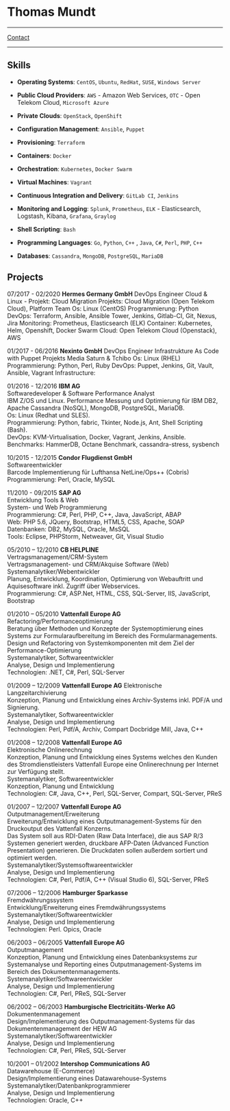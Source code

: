 Thomas Mundt
============

-----------------------------------------------

[Contact][moi_contact]

-----------------------------------------------



Skills
------

- **Operating Systems**: `CentOS`, `Ubuntu`, `RedHat`, `SUSE`, `Windows Server`

- **Public Cloud Providers**: `AWS` - Amazon Web Services, `OTC` - Open Telekom Cloud, `Microsoft Azure`

- **Private Clouds**: `OpenStack`, `OpenShift`

- **Configuration Management**: `Ansible`, `Puppet`

- **Provisioning**: `Terraform`

- **Containers**: `Docker`

- **Orchestration**: `Kubernetes`, `Docker Swarm`

- **Virtual Machines**: `Vagrant`

- **Continuous Integration and Delivery**: `GitLab CI`, `Jenkins`

- **Monitoring and Logging**: `Splunk`, `Prometheus`, `ELK` - Elasticsearch, Logstash, Kibana, `Grafana`, `Graylog`

- **Shell Scripting**: `Bash`

- **Programming Languages**: `Go`, `Python`, `C++` , `Java`, `C#`, `Perl`, `PHP`, `C++`

- **Databases**: `Cassandra`, `MongoDB`, `PostgreSQL`, `MariaDB`




Projects
--------



07/2017 - 02/2020  __Hermes Germany GmbH__
DevOps Engineer Cloud & Linux - Projekt: Cloud Migration
Projekts: Cloud Migration (Open Telekom Cloud), Platform Team
Os: Linux (CentOS)
Programmierung: Python
DevOps: Terraform, Ansible, Ansible Tower, Jenkins, Gitlab-CI, Git, Nexus, Jira
Monitoring: Prometheus, Elasticsearch (ELK)
Container: Kubernetes, Helm, Openshift, Docker Swarm
Cloud: Open Telekom Cloud (Openstack), AWS



01/2017 - 06/2016  __Nexinto GmbH__
DevOps Engineer
Infrastrukture As Code with Puppet
Projekts Media Saturn & Tchibo
Os: Linux (RHEL)
Programmierung: Python, Perl, Ruby
DevOps: Puppet, Jenkins, Git, Vault, Ansible, Vagrant
Infrastructure: 




01/2016 - 12/2016  __IBM AG__  
Softwaredeveloper & Software Performance Analyst  
IBM Z/OS und Linux.
Performance Messung und Optimierung für IBM DB2, Apache Cassandra (NoSQL), MongoDB, PostgreSQL, MariaDB.  
Os:  Linux (Redhat und SLES).  
Programmierung: Python, fabric, Tkinter, Node.js, Ant, Shell Scripting (Bash).  
DevOps: KVM-Virtualisation, Docker, Vagrant, Jenkins, Ansible.  
Benchmarks: HammerDB, Octane Benchmark, cassandra-stress, sysbench



10/2015 - 12/2015 __Condor Flugdienst GmbH__  
Softwareentwickler  
Barcode Implementierung für Lufthansa NetLine/Ops++ (Cobris)  
Programmierung: Perl, Oracle, MySQL  



11/2010 - 09/2015 __SAP AG__  
Entwicklung Tools & Web  
System- und Web Programmierung   
Programmierung: C#, Perl, PHP, C++, Java, JavaScript, ABAP  
Web: PHP 5.6, JQuery, Bootstrap, HTML5, CSS, Apache, SOAP  
Datenbanken: DB2, MySQL, Oracle, MsSQL  
Tools: Eclipse, PHPStorm, Netweaver, Git, Visual Studio  



05/2010 – 12/2010  __CB HELPLINE__  
Vertragsmanagement/CRM-System  
Vertragsmanagement- und CRM/Akquise Software (Web)  
Systemanalytiker/Webentwickler  
Planung, Entwicklung, Koordination, Optimierung von Webauftritt und Aquisesoftware inkl. Zugriff über Webservices.  
Programmierung: C#, ASP.Net, HTML, CSS, SQL-Server, IIS, JavaScript, Bootstrap



01/2010 – 05/2010 __Vattenfall Europe AG__  
Refactoring/Performanceoptimierung  
Beratung über Methoden und Konzepte der Systemoptimierung eines Systems zur Formularaufbereitung im Bereich des Formularmanagements. Design und Refactoring von Systemkomponenten mit dem Ziel der Performance-Optimierung  
Systemanalytiker, Softwareentwickler  
Analyse, Design und Implementierung  
Technologien: .NET, C#, Perl, SQL-Server



01/2009 – 12/2009 __Vattenfall Europe AG__   Elektronische Langzeitarchivierung  
Konzeption, Planung und Entwicklung eines Archiv-Systems inkl. PDF/A und Signierung.  
Systemanalytiker, Softwareentwickler  
Analyse, Design und Implementierung  
Technologien: Perl, Pdf/A, Archiv, Compart Docbridge Mill, Java, C++  



01/2008 – 12/2008 __Vattenfall Europe AG__  
Elektronische Onlinerechnung  
Konzeption, Planung und Entwicklung eines Systems welches den Kunden des Stromdienstleisters Vattenfall Europe eine Onlinerechnung per Internet zur Verfügung stellt.  
Systemanalytiker, Softwareentwickler  
Konzeption, Planung und Entwicklung  
Technologien: C#, Java, C++, Perl, SQL-Server, Compart, SQL-Server, PReS



01/2007 – 12/2007 __Vattenfall Europe AG__  
Outputmanagement/Erweiterung  
Erweiterung/Entwicklung eines Outputmanagement-Systems für den Druckoutput des Vattenfall Konzerns.  
Das System soll aus RDI-Daten (Raw Data Interface), die aus SAP R/3 Systemen generiert werden, druckbare AFP-Daten (Advanced Function Presentation) generieren. Die Druckdaten sollen außerdem sortiert und optimiert werden.  
Systemanalytiker/Systemsoftwareentwickler  
Analyse, Design und Implementierung  
Technologien: C#, Perl, Pdf/A, C++ (Visual Studio 6), SQL-Server, PReS  



07/2006 – 12/2006	 __Hamburger Sparkasse__  
Fremdwährungssystem  
Entwicklung/Erweiterung eines Fremdwährungssystems  
Systemanalytiker/Softwareentwickler  
Analyse, Design und Implementierung  
Technologien: Perl. Opics, Oracle  



06/2003 – 06/2005 __Vattenfall Europe AG__  
Outputmanagement  
Konzeption, Planung und Entwicklung eines Datenbanksystems zur Systemanalyse und Reporting eines Outputmanagement-Systems im Bereich des Dokumentenmanagements.  
Systemanalytiker/Softwareentwickler  
Analyse, Design und Implementierung  
Technologien: C#, Perl, PReS, SQL-Server


06/2002 – 06/2003	__Hamburgische Electricitäts-Werke AG__  
Dokumentenmanagement  
Design/Implementierung des Outputmanagement-Systems für das Dokumentenmanagement der HEW AG  
Systemanalytiker/Softwareentwickler  
Analyse, Design und Implementierung  
Technologien: C#, Perl, PReS, SQL-Server  



10/2001 – 01/2002	__Intershop Communications AG__  
Datawarehouse (E-Commerce)  
Design/Implementierung eines Datawarehouse-Systems  
Systemanalytiker/Datenbankprogrammierer  
Analyse, Design und Implementierung  
Technologien: Oracle, C++  






[moi]: https://salimchehab.com
[moi_contact]: mailto:mundt_thomas@yahoo.de
[join]: https://www.join.de
[eos]: https://www.eos-solutions.com
[tui]: https://www.tui-tech.com/
[diba]: https://www.ing.de/
[hermes]: https://www.hermesworld.com/de/
[ibm]:https://www.ibm.com/de-de/marketing/entwicklung/
